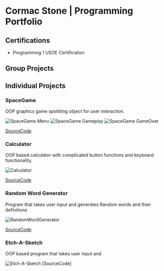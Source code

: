 # Cormac Stone | Programming Portfolio

## Certifications
+ Programming 1 USOE Certification

## Group Projects

## Individual Projects

### SpaceGame
OOP graphics game spotliting object for user interaction.

![SpaceGame Menu](https://github.com/permanentlymaidenless/Programming1/blob/main/images/sg1.png?raw=true)
![SpaceGame Gameplay](https://github.com/permanentlymaidenless/Programming1/blob/main/images/sg2.png?raw=true)
![SpaceGame GameOver](https://github.com/permanentlymaidenless/Programming1/blob/main/images/sg3.png?raw=true)

[SourceCode](https://github.com/permanentlymaidenless/Programming1/blob/main/src/SpaceGame.zip)

### Calculator
OOP based calculator with complicated button functions and keyboard functionality.

![Calculator](https://github.com/permanentlymaidenless/Programming1/blob/main/images/c1.png?raw=true) 

[SourceCode](https://github.com/permanentlymaidenless/Programming1/blob/main/src/ClaculatorKeyboard.zip)

### Random Word Generator
Program that takes user input and generates Random words and their definitions

![RandomWordGenerator](https://github.com/permanentlymaidenless/Programming1/blob/main/images/randword.png?raw=true)

[SourceCode](https://github.com/permanentlymaidenless/Programming1/blob/main/src/wordappdef.py)

### Etch-A-Sketch
OOP based program that takes user input and 

![Etch-A-Sketch]()
[SourceCode]
